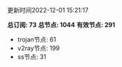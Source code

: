 更新时间2022-12-01 15:21:17

**总订阅: 73**
**总节点: 1044**
**有效节点: 291**
- trojan节点: 61
- v2ray节点: 199
- ss节点: 31
